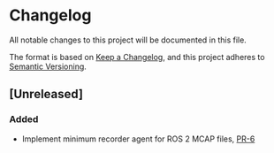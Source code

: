# Changelog

All notable changes to this project will be documented in this file.

The format is based on [Keep a Changelog](https://keepachangelog.com/en/1.1.0/),
and this project adheres to [Semantic Versioning](https://semver.org/spec/v2.0.0.html).

## [Unreleased]

### Added

- Implement minimum recorder agent for ROS 2 MCAP files, [PR-6](https://github.com/reductstore/ros2_reduct_agent/pull/6)
